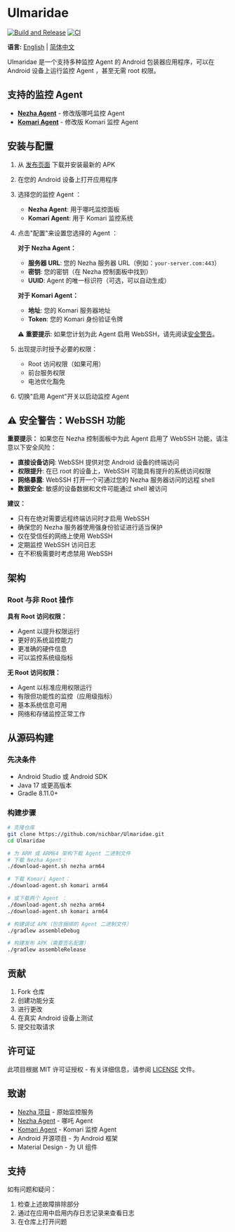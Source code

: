 # Ulmaridae

[![Build and Release](https://github.com/nichbar/Ulmaridae/actions/workflows/build-release.yml/badge.svg)](https://github.com/nichbar/Ulmaridae/actions/workflows/build-release.yml)
[![CI](https://github.com/nichbar/Ulmaridae/actions/workflows/ci.yml/badge.svg)](https://github.com/nichbar/Ulmaridae/actions/workflows/ci.yml)

**语言:** [English](README.md) | [简体中文](README_zh-CN.md)

Ulmaridae 是一个支持多种监控 Agent 的 Android 包装器应用程序，可以在 Android 设备上运行监控 Agent ，甚至无需 root 权限。

## 支持的监控 Agent 

-   **[Nezha Agent](https://github.com/nichbar/agent)** - 修改版哪吒监控 Agent 
-   **[Komari Agent](https://github.com/nichbar/komari-agent)** - 修改版 Komari 监控 Agent 

## 安装与配置

1. 从 [发布页面](https://github.com/nichbar/Ulmaridae/releases) 下载并安装最新的 APK
2. 在您的 Android 设备上打开应用程序
3. 选择您的监控 Agent ：

    - **Nezha Agent**: 用于哪吒监控面板
    - **Komari Agent**: 用于 Komari 监控系统

4. 点击"配置"来设置您选择的 Agent ：

    **对于 Nezha Agent：**

    - **服务器 URL**: 您的 Nezha 服务器 URL（例如：`your-server.com:443`）
    - **密钥**: 您的密钥（在 Nezha 控制面板中找到）
    - **UUID**: Agent 的唯一标识符（可选，可以自动生成）

    **对于 Komari Agent：**

    - **地址**: 您的 Komari 服务器地址
    - **Token**: 您的 Komari 身份验证令牌

    ⚠️ **重要提示**: 如果您计划为此 Agent 启用 WebSSH，请先阅读[安全警告](#️-安全警告webssh-功能)。

5. 出现提示时授予必要的权限：

    - Root 访问权限（如果可用）
    - 前台服务权限
    - 电池优化豁免

6. 切换"启用 Agent"开关以启动监控 Agent 

## ⚠️ 安全警告：WebSSH 功能

**重要提示：** 如果您在 Nezha 控制面板中为此 Agent 启用了 WebSSH 功能，请注意以下安全风险：

-   **直接设备访问**: WebSSH 提供对您 Android 设备的终端访问
-   **权限提升**: 在已 root 的设备上，WebSSH 可能具有提升的系统访问权限
-   **网络暴露**: WebSSH 打开一个可通过您的 Nezha 服务器访问的远程 shell
-   **数据安全**: 敏感的设备数据和文件可能通过 shell 被访问

**建议：**

-   只有在绝对需要远程终端访问时才启用 WebSSH
-   确保您的 Nezha 服务器使用强身份验证进行适当保护
-   仅在受信任的网络上使用 WebSSH
-   定期监控 WebSSH 访问日志
-   在不积极需要时考虑禁用 WebSSH

## 架构

### Root 与非 Root 操作

**具有 Root 访问权限：**

-   Agent 以提升权限运行
-   更好的系统监控能力
-   更准确的硬件信息
-   可以监控系统级指标

**无 Root 访问权限：**

-   Agent 以标准应用权限运行
-   有限但功能性的监控（应用级指标）
-   基本系统信息可用
-   网络和存储监控正常工作

## 从源码构建

### 先决条件

-   Android Studio 或 Android SDK
-   Java 17 或更高版本
-   Gradle 8.11.0+

### 构建步骤

```bash
# 克隆仓库
git clone https://github.com/nichbar/Ulmaridae.git
cd Ulmaridae

# 为 ARM 或 ARM64 架构下载 Agent 二进制文件
# 下载 Nezha Agent：
./download-agent.sh nezha arm64

# 下载 Komari Agent：
./download-agent.sh komari arm64

# 或下载两个 Agent ：
./download-agent.sh nezha arm64
./download-agent.sh komari arm64

# 构建调试 APK（包含捆绑的 Agent 二进制文件）
./gradlew assembleDebug

# 构建发布 APK（需要签名配置）
./gradlew assembleRelease
```

## 贡献

1. Fork 仓库
2. 创建功能分支
3. 进行更改
4. 在真实 Android 设备上测试
5. 提交拉取请求

## 许可证

此项目根据 MIT 许可证授权 - 有关详细信息，请参阅 [LICENSE](LICENSE) 文件。

## 致谢

-   [Nezha 项目](https://github.com/nezhahq/agent) - 原始监控服务
-   [Nezha Agent](https://github.com/nezhahq/agent) - 哪吒 Agent 
-   [Komari Agent](https://github.com/komari-monitor/komari-agent) - Komari 监控 Agent 
-   Android 开源项目 - 为 Android 框架
-   Material Design - 为 UI 组件

## 支持

如有问题和疑问：

1. 检查上述故障排除部分
2. 通过在应用中启用内存日志记录来查看日志
3. 在仓库上打开问题
